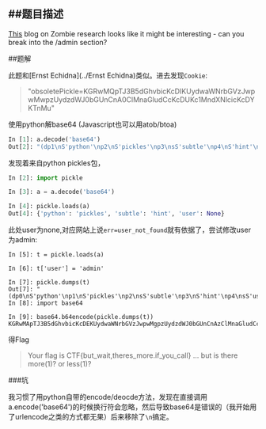 ##题目描述
---

[This](https://ssl-added-and-removed-here.ctfcompetition.com:9447) blog on Zombie research looks like it might be interesting - can you break into the /admin section?


##题解

此题和[Ernst Echidna](../Ernst Echidna)类似。进去发现`Cookie`:

> "obsoletePickle=KGRwMQpTJ3B5dGhvbicKcDIKUydwaWNrbGVzJwpwMwpzUydzdWJ0bGUnCnA0ClMnaGludCcKcDUKc1MndXNlcicKcDYKTnMu"

使用python解base64 (Javascript也可以用atob/btoa)
```python
In [1]: a.decode('base64')
Out[2]: "(dp1\nS'python'\np2\nS'pickles'\np3\nsS'subtle'\np4\nS'hint'\np5\nsS'user'\np6\nNs."
```

发现着来自python pickles包，

```python
In [2]: import pickle

In [3]: a = a.decode('base64')

In [4]: pickle.loads(a)
Out[4]: {'python': 'pickles', 'subtle': 'hint', 'user': None}
```

此处user为none,对应网站上说`err=user_not_found`就有依据了，尝试修改user为admin:

```
In [5]: t = pickle.loads(a)

In [6]: t['user'] = 'admin'

In [7]: pickle.dumps(t)
Out[7]: "(dp0\nS'python'\np1\nS'pickles'\np2\nsS'subtle'\np3\nS'hint'\np4\nsS'user'\np5\nS'admin'\np6\ns."
In [8]: import base64

In [9]: base64.b64encode(pickle.dumps(t))
KGRwMApTJ3B5dGhvbicKcDEKUydwaWNrbGVzJwpwMgpzUydzdWJ0bGUnCnAzClMnaGludCcKcDQKc1MndXNlcicKcDUKUydhZG1pbicKcDYKcy4=
```

得Flag
> Your flag is CTF{but_wait,theres_more.if_you_call} ... but is there more(1)? or less(1)?


###坑

我习惯了用python自带的encode/deocde方法，发现在直接调用a.encode('base64')的时候换行符会忽略，然后导致base64是错误的（我开始用了urlencode之类的方式都无果）后来移除了`\n`搞定。








